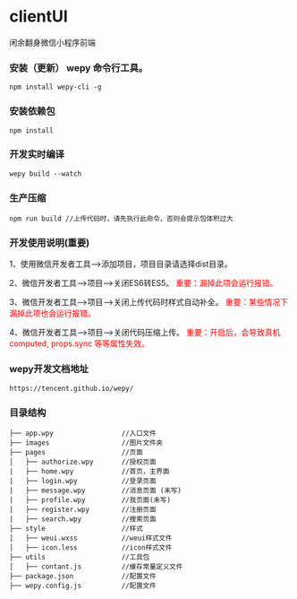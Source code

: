 # clientUI
闲余翻身微信小程序前端

### **安装（更新） wepy 命令行工具**。
	npm install wepy-cli -g

### **安装依赖包**
	npm install
### **开发实时编译**
    wepy build --watch
### **生产压缩**
	npm run build //上传代码时，请先执行此命令，否则会提示包体积过大

### **开发使用说明(重要)**

1、使用微信开发者工具-->添加项目，项目目录请选择dist目录。

2、微信开发者工具-->项目-->关闭ES6转ES5。 <font color=red>重要：漏掉此项会运行报错。</font> 

3、微信开发者工具-->项目-->关闭上传代码时样式自动补全。  <font color=red>重要：某些情况下漏掉此项也会运行报错。</font> 

4、微信开发者工具-->项目-->关闭代码压缩上传。  <font color=red>重要：开启后，会导致真机computed, props.sync 等等属性失效。</font> 

### **wepy开发文档地址**
	https://tencent.github.io/wepy/
### **目录结构**

    ├── app.wpy                 //入口文件
    ├── images                  //图片文件夹
    ├── pages                   //页面
    │   ├── authorize.wpy       //授权页面
    |   ├── home.wpy            //首页，主界面
    |   ├── login.wpy           //登录页面
    |   ├── message.wpy         //消息页面 (未写)
    |   ├── profile.wpy         //我页面(未写)
    |   ├── register.wpy        //注册页面
    |   ├── search.wpy          //搜索页面
    ├── style                   //样式
    │   ├── weui.wxss           //weui样式文件
    │   ├── icon.less           //icon样式文件
    ├── utils                   //工具包
    │   ├── contant.js          //缓存常量定义文件    
    ├── package.json            //配置文件
    ├── wepy.config.js          //配置文件   





